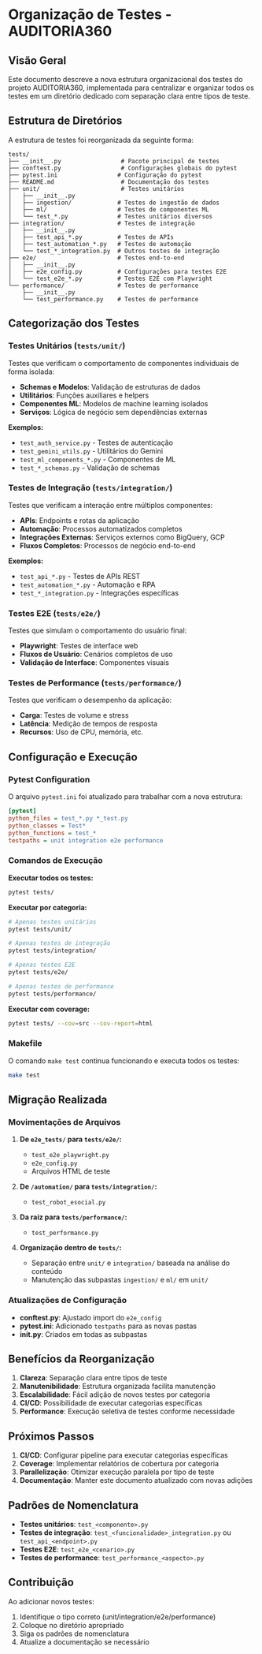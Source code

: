 # Organização de Testes - AUDITORIA360

## Visão Geral

Este documento descreve a nova estrutura organizacional dos testes do projeto AUDITORIA360, implementada para centralizar e organizar todos os testes em um diretório dedicado com separação clara entre tipos de teste.

## Estrutura de Diretórios

A estrutura de testes foi reorganizada da seguinte forma:

```
tests/
├── __init__.py                 # Pacote principal de testes
├── conftest.py                 # Configurações globais do pytest
├── pytest.ini                 # Configuração do pytest
├── README.md                   # Documentação dos testes
├── unit/                       # Testes unitários
│   ├── __init__.py
│   ├── ingestion/             # Testes de ingestão de dados
│   ├── ml/                    # Testes de componentes ML
│   └── test_*.py              # Testes unitários diversos
├── integration/               # Testes de integração
│   ├── __init__.py
│   ├── test_api_*.py          # Testes de APIs
│   ├── test_automation_*.py   # Testes de automação
│   └── test_*_integration.py  # Outros testes de integração
├── e2e/                       # Testes end-to-end
│   ├── __init__.py
│   ├── e2e_config.py          # Configurações para testes E2E
│   └── test_e2e_*.py          # Testes E2E com Playwright
└── performance/               # Testes de performance
    ├── __init__.py
    └── test_performance.py    # Testes de performance
```

## Categorização dos Testes

### Testes Unitários (`tests/unit/`)

Testes que verificam o comportamento de componentes individuais de forma isolada:

- **Schemas e Modelos**: Validação de estruturas de dados
- **Utilitários**: Funções auxiliares e helpers
- **Componentes ML**: Modelos de machine learning isolados
- **Serviços**: Lógica de negócio sem dependências externas

**Exemplos:**
- `test_auth_service.py` - Testes de autenticação
- `test_gemini_utils.py` - Utilitários do Gemini
- `test_ml_components_*.py` - Componentes de ML
- `test_*_schemas.py` - Validação de schemas

### Testes de Integração (`tests/integration/`)

Testes que verificam a interação entre múltiplos componentes:

- **APIs**: Endpoints e rotas da aplicação
- **Automação**: Processos automatizados completos
- **Integrações Externas**: Serviços externos como BigQuery, GCP
- **Fluxos Completos**: Processos de negócio end-to-end

**Exemplos:**
- `test_api_*.py` - Testes de APIs REST
- `test_automation_*.py` - Automação e RPA
- `test_*_integration.py` - Integrações específicas

### Testes E2E (`tests/e2e/`)

Testes que simulam o comportamento do usuário final:

- **Playwright**: Testes de interface web
- **Fluxos de Usuário**: Cenários completos de uso
- **Validação de Interface**: Componentes visuais

### Testes de Performance (`tests/performance/`)

Testes que verificam o desempenho da aplicação:

- **Carga**: Testes de volume e stress
- **Latência**: Medição de tempos de resposta
- **Recursos**: Uso de CPU, memória, etc.

## Configuração e Execução

### Pytest Configuration

O arquivo `pytest.ini` foi atualizado para trabalhar com a nova estrutura:

```ini
[pytest]
python_files = test_*.py *_test.py
python_classes = Test*
python_functions = test_*
testpaths = unit integration e2e performance
```

### Comandos de Execução

**Executar todos os testes:**
```bash
pytest tests/
```

**Executar por categoria:**
```bash
# Apenas testes unitários
pytest tests/unit/

# Apenas testes de integração
pytest tests/integration/

# Apenas testes E2E
pytest tests/e2e/

# Apenas testes de performance
pytest tests/performance/
```

**Executar com coverage:**
```bash
pytest tests/ --cov=src --cov-report=html
```

### Makefile

O comando `make test` continua funcionando e executa todos os testes:

```bash
make test
```

## Migração Realizada

### Movimentações de Arquivos

1. **De `e2e_tests/` para `tests/e2e/`:**
   - `test_e2e_playwright.py`
   - `e2e_config.py`
   - Arquivos HTML de teste

2. **De `/automation/` para `tests/integration/`:**
   - `test_robot_esocial.py`

3. **Da raiz para `tests/performance/`:**
   - `test_performance.py`

4. **Organização dentro de `tests/`:**
   - Separação entre `unit/` e `integration/` baseada na análise do conteúdo
   - Manutenção das subpastas `ingestion/` e `ml/` em `unit/`

### Atualizações de Configuração

- **conftest.py**: Ajustado import do `e2e_config`
- **pytest.ini**: Adicionado `testpaths` para as novas pastas
- **__init__.py**: Criados em todas as subpastas

## Benefícios da Reorganização

1. **Clareza**: Separação clara entre tipos de teste
2. **Manutenibilidade**: Estrutura organizada facilita manutenção
3. **Escalabilidade**: Fácil adição de novos testes por categoria
4. **CI/CD**: Possibilidade de executar categorias específicas
5. **Performance**: Execução seletiva de testes conforme necessidade

## Próximos Passos

1. **CI/CD**: Configurar pipeline para executar categorias específicas
2. **Coverage**: Implementar relatórios de cobertura por categoria
3. **Parallelização**: Otimizar execução paralela por tipo de teste
4. **Documentação**: Manter este documento atualizado com novas adições

## Padrões de Nomenclatura

- **Testes unitários**: `test_<componente>.py`
- **Testes de integração**: `test_<funcionalidade>_integration.py` ou `test_api_<endpoint>.py`
- **Testes E2E**: `test_e2e_<cenario>.py`
- **Testes de performance**: `test_performance_<aspecto>.py`

## Contribuição

Ao adicionar novos testes:

1. Identifique o tipo correto (unit/integration/e2e/performance)
2. Coloque no diretório apropriado
3. Siga os padrões de nomenclatura
4. Atualize a documentação se necessário